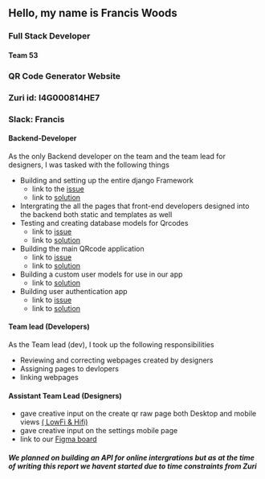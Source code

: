 ## Hello, my name is Francis Woods
### Full Stack Developer
#### Team 53
### QR Code Generator Website
### Zuri id:  I4G000814HE7
### Slack:  Francis


#### Backend-Developer
As the only Backend developer on the team and the team lead for designers, I was tasked with the following things

- Building and setting up the entire django Framework
    - link to the [issue](https://github.com/zuri-training/QR_GEN_TEAM-53/issues/4)
    - link to [solution](https://github.com/zuri-training/QR_GEN_TEAM-53/tree/testing/qrgen53)
- Intergrating the all the pages that front-end developers designed into the backend both static and templates as well
- Testing and creating database models for Qrcodes
    - link to [issue](https://github.com/zuri-training/QR_GEN_TEAM-53/issues/12)
    - link to [solution](https://github.com/zuri-training/QR_GEN_TEAM-53/blob/testing/qrgen53/qr_gen/models.py)
- Building the main QRcode application
    - link to [issue](https://github.com/zuri-training/QR_GEN_TEAM-53/issues/6)
    - link to [solution](https://github.com/zuri-training/QR_GEN_TEAM-53/blob/testing/qrgen53/qr_gen/views.py)
- Building a custom user models for use in our app
    - link to [solution](https://github.com/zuri-training/QR_GEN_TEAM-53/blob/testing/qrgen53/qr_gen/models.py)
- Building user authentication app 
    - link to [issue](https://github.com/zuri-training/QR_GEN_TEAM-53/issues/3)
    - link to [solution](https://github.com/zuri-training/QR_GEN_TEAM-53/tree/testing/qrgen53/accounts)


#### Team lead (Developers)
As the Team lead (dev), I took up the following responsibilities

- Reviewing and correcting webpages created by designers
- Assigning pages to devlopers
- linking webpages



#### Assistant Team Lead (Designers)

- gave creative input on the create qr raw page both Desktop and mobile views [( LowFi & Hifi)](https://github.com/zuri-training/QR_GEN_TEAM-53/tree/testing/Members_contributions/Francis_Woods)
- gave creative input on the settings mobile page
- link to our [Figma board](https://www.figma.com/file/DaCupcCqB7ZJ3ixvHBsTyi/Team-53-Proj-QR-board?node-id=29%3A4)
 



##### We planned on building an API for online intergrations but as at the time of writing this report we havent started due to time constraints from Zuri
